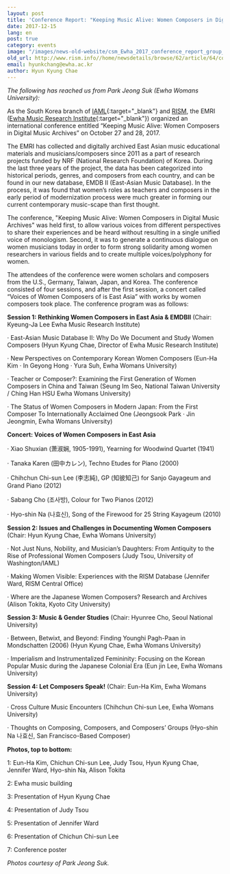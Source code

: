 ```yaml
---
layout: post
title: 'Conference Report: "Keeping Music Alive: Women Composers in Digital Music Archives"'
date: 2017-12-15
lang: en
post: true
category: events
image: "/images/news-old-website/csm_Ewha_2017_conference_report_group_227dbe9a5a.jpg"
old_url: http://www.rism.info//home/newsdetails/browse/62/article/64/conference-report-keeping-music-alive-women-composers-in-digital-music-archives.html
email: hyunkchang@ewha.ac.kr
author: Hyun Kyung Chae
---
```


_The following has reached us from Park Jeong Suk (Ewha Womans University):_

As the South Korea branch of [IAML](http://www.iaml.info/national-branches/south-korea){:target="_blank"} and [RISM](http://ewha.kor.rism.info/index.php?id=531), the EMRI ([Ewha Music Research Institute](http://my.ewha.ac.kr/musicieen/){:target="_blank"}) organized an international conference entitled “Keeping Music Alive: Women Composers in Digital Music Archives” on October 27 and 28, 2017.

The EMRI has collected and digitally archived East Asian music educational materials and musicians/composers since 2011 as a part of research projects funded by NRF (National Research Foundation) of Korea. During the last three years of the project, the data has been categorized into historical periods, genres, and composers from each country, and can be found in our new database, EMDB II (East-Asian Music Database). In the process, it was found that women’s roles as teachers and composers in the early period of modernization process were much greater in forming our current contemporary music-scape than first thought.

The conference, "Keeping Music Alive: Women Composers in Digital Music Archives" was held first, to allow various voices from different perspectives to share their experiences and be heard without resulting in a single unified voice of monologism. Second, it was to generate a continuous dialogue on women musicians today in order to form strong solidarity among women researchers in various fields and to create multiple voices/polyphony for women.

The attendees of the conference were women scholars and composers from the U.S., Germany, Taiwan, Japan, and Korea. The conference consisted of four sessions, and after the first session, a concert called “Voices of Women Composers of is East Asia” with works by women composers took place. The conference program was as follows:

**Session 1: Rethinking Women Composers in East Asia & EMDBⅡ** (Chair: Kyeung-Ja Lee Ewha Music Research Institute)

· East-Asian Music Database Ⅱ: Why Do We Document and Study Women Composers (Hyun Kyung Chae, Director of Ewha Music Research Institute)

· New Perspectives on Contemporary Korean Women Composers (Eun-Ha Kim · In Geyong Hong · Yura Suh, Ewha Womans University)

· Teacher or Composer?: Examining the First Generation of Women Composers in China and Taiwan (Seung Im Seo, National Taiwan University / Ching Han HSU Ewha Womans University)

· The Status of Women Composers in Modern Japan: From the First Composer To Internationally Acclaimed One (Jeongsook Park · Jin Jeongmin, Ewha Womans University)

**Concert: Voices of Women Composers in East Asia**

· Xiao Shuxian (萧淑娴, 1905-1991), Yearning for Woodwind Quartet (1941)

· Tanaka Karen (田中カレン), Techno Etudes for Piano (2000)

· Chihchun Chi-sun Lee (李志純), GP (知彼知己) for Sanjo Gayageum and Grand Piano (2012)

· Sabang Cho (조사방), Colour for Two Pianos (2012)

· Hyo-shin Na (나효신), Song of the Firewood for 25 String Kayageum (2010)

**Session 2: Issues and Challenges in Documenting Women Composers** (Chair: Hyun Kyung Chae, Ewha Womans University)

· Not Just Nuns, Nobility, and Musician’s Daughters: From Antiquity to the Rise of Professional Women Composers (Judy Tsou, University of Washington/IAML)

· Making Women Visible: Experiences with the RISM Database (Jennifer Ward, RISM Central Office)

· Where are the Japanese Women Composers? Research and Archives (Alison Tokita, Kyoto City University)

**Session 3: Music & Gender Studies** (Chair: Hyunree Cho, Seoul National University)

· Between, Betwixt, and Beyond: Finding Younghi Pagh-Paan in Mondschatten (2006) (Hyun Kyung Chae, Ewha Womans University)

· Imperialism and Instrumentalized Femininity: Focusing on the Korean Popular Music during the Japanese Colonial Era (Eun jin Lee, Ewha Womans University)

**Session 4: Let Composers Speak!** (Chair: Eun-Ha Kim, Ewha Womans University)

· Cross Culture Music Encounters (Chihchun Chi-sun Lee, Ewha Womans University)

· Thoughts on Composing, Composers, and Composers’ Groups (Hyo-shin Na 나효신, San Francisco-Based Composer)


**Photos, top to bottom:**

1: Eun-Ha Kim, Chichun Chi-sun Lee, Judy Tsou, Hyun Kyung Chae, Jennifer Ward, Hyo-shin Na, Alison Tokita

2: Ewha music building

3: Presentation of Hyun Kyung Chae

4: Presentation of Judy Tsou

5: Presentation of Jennifer Ward

6: Presentation of Chichun Chi-sun Lee

7: Conference poster

_Photos courtesy of_ _Park Jeong Suk._

